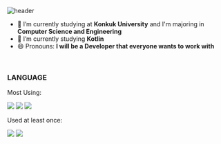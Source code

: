 ![header](https://capsule-render.vercel.app/api?type=waving&color=auto&height=300&section=header&text=t1n-m1k%20sun&fontSize=90)

- 🔭 I’m currently studying at **Konkuk University** and I'm majoring in **Computer Science and Engineering**
- 🌱 I’m currently studying **Kotlin**
- 😄 Pronouns: **I will be a Developer that everyone wants to work with**

<br/>


### **LANGUAGE**

Most Using:

<a target="_blank"><img src="https://img.shields.io/badge/Kotlin-red?style=flat-square&logo=kotlin&logoColor=white"/></a>
<a target="_blank"><img src="https://img.shields.io/badge/Android-green?style=flat-square&logo=android&logoColor=white"/></a>
<a target="_blank"><img src="https://img.shields.io/badge/Java-blue?style=flat-square&logo=java&logoColor=white"/></a>


Used at least once:

<a target="_blank"><img src="https://img.shields.io/badge/C-gray?style=flat-square&logo=C&logoColor=white"/></a>
<a target="_blank"><img src="https://img.shields.io/badge/Python-yellow?style=flat-square&logo=python&logoColor=white"/></a>
